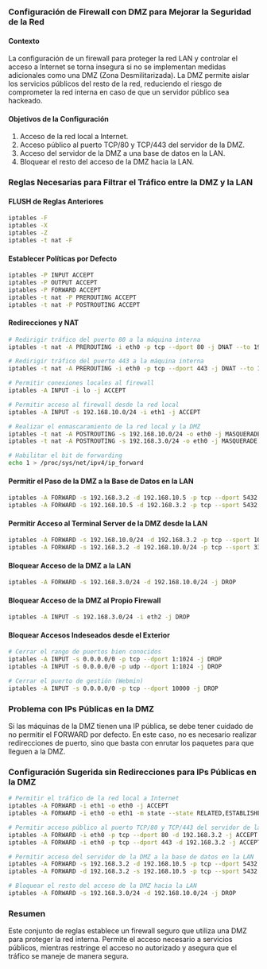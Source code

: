 ### Configuración de Firewall con DMZ para Mejorar la Seguridad de la Red

#### Contexto
La configuración de un firewall para proteger la red LAN y controlar el acceso a Internet se torna insegura si no se implementan medidas adicionales como una DMZ (Zona Desmilitarizada). La DMZ permite aislar los servicios públicos del resto de la red, reduciendo el riesgo de comprometer la red interna en caso de que un servidor público sea hackeado.

#### Objetivos de la Configuración
1. Acceso de la red local a Internet.
2. Acceso público al puerto TCP/80 y TCP/443 del servidor de la DMZ.
3. Acceso del servidor de la DMZ a una base de datos en la LAN.
4. Bloquear el resto del acceso de la DMZ hacia la LAN.

### Reglas Necesarias para Filtrar el Tráfico entre la DMZ y la LAN

#### FLUSH de Reglas Anteriores
```bash
iptables -F
iptables -X
iptables -Z
iptables -t nat -F
```

#### Establecer Políticas por Defecto
```bash
iptables -P INPUT ACCEPT
iptables -P OUTPUT ACCEPT
iptables -P FORWARD ACCEPT
iptables -t nat -P PREROUTING ACCEPT
iptables -t nat -P POSTROUTING ACCEPT
```

#### Redirecciones y NAT
```bash
# Redirigir tráfico del puerto 80 a la máquina interna
iptables -t nat -A PREROUTING -i eth0 -p tcp --dport 80 -j DNAT --to 192.168.3.2:80

# Redirigir tráfico del puerto 443 a la máquina interna
iptables -t nat -A PREROUTING -i eth0 -p tcp --dport 443 -j DNAT --to 192.168.3.2:443

# Permitir conexiones locales al firewall
iptables -A INPUT -i lo -j ACCEPT

# Permitir acceso al firewall desde la red local
iptables -A INPUT -s 192.168.10.0/24 -i eth1 -j ACCEPT

# Realizar el enmascaramiento de la red local y la DMZ
iptables -t nat -A POSTROUTING -s 192.168.10.0/24 -o eth0 -j MASQUERADE
iptables -t nat -A POSTROUTING -s 192.168.3.0/24 -o eth0 -j MASQUERADE

# Habilitar el bit de forwarding
echo 1 > /proc/sys/net/ipv4/ip_forward
```

#### Permitir el Paso de la DMZ a la Base de Datos en la LAN
```bash
iptables -A FORWARD -s 192.168.3.2 -d 192.168.10.5 -p tcp --dport 5432 -j ACCEPT
iptables -A FORWARD -s 192.168.10.5 -d 192.168.3.2 -p tcp --sport 5432 -j ACCEPT
```

#### Permitir Acceso al Terminal Server de la DMZ desde la LAN
```bash
iptables -A FORWARD -s 192.168.10.0/24 -d 192.168.3.2 -p tcp --sport 1024:65535 --dport 3389 -j ACCEPT
iptables -A FORWARD -s 192.168.3.2 -d 192.168.10.0/24 -p tcp --sport 3389 --dport 1024:65535 -j ACCEPT
```

#### Bloquear Acceso de la DMZ a la LAN
```bash
iptables -A FORWARD -s 192.168.3.0/24 -d 192.168.10.0/24 -j DROP
```

#### Bloquear Acceso de la DMZ al Propio Firewall
```bash
iptables -A INPUT -s 192.168.3.0/24 -i eth2 -j DROP
```

#### Bloquear Accesos Indeseados desde el Exterior
```bash
# Cerrar el rango de puertos bien conocidos
iptables -A INPUT -s 0.0.0.0/0 -p tcp --dport 1:1024 -j DROP
iptables -A INPUT -s 0.0.0.0/0 -p udp --dport 1:1024 -j DROP

# Cerrar el puerto de gestión (Webmin)
iptables -A INPUT -s 0.0.0.0/0 -p tcp --dport 10000 -j DROP
```

### Problema con IPs Públicas en la DMZ

Si las máquinas de la DMZ tienen una IP pública, se debe tener cuidado de no permitir el FORWARD por defecto. En este caso, no es necesario realizar redirecciones de puerto, sino que basta con enrutar los paquetes para que lleguen a la DMZ. 

### Configuración Sugerida sin Redirecciones para IPs Públicas en la DMZ
```bash
# Permitir el tráfico de la red local a Internet
iptables -A FORWARD -i eth1 -o eth0 -j ACCEPT
iptables -A FORWARD -i eth0 -o eth1 -m state --state RELATED,ESTABLISHED -j ACCEPT

# Permitir acceso público al puerto TCP/80 y TCP/443 del servidor de la DMZ
iptables -A FORWARD -i eth0 -p tcp --dport 80 -d 192.168.3.2 -j ACCEPT
iptables -A FORWARD -i eth0 -p tcp --dport 443 -d 192.168.3.2 -j ACCEPT

# Permitir acceso del servidor de la DMZ a la base de datos en la LAN
iptables -A FORWARD -s 192.168.3.2 -d 192.168.10.5 -p tcp --dport 5432 -j ACCEPT
iptables -A FORWARD -d 192.168.3.2 -s 192.168.10.5 -p tcp --sport 5432 -j ACCEPT

# Bloquear el resto del acceso de la DMZ hacia la LAN
iptables -A FORWARD -s 192.168.3.0/24 -d 192.168.10.0/24 -j DROP
```

### Resumen

Este conjunto de reglas establece un firewall seguro que utiliza una DMZ para proteger la red interna. Permite el acceso necesario a servicios públicos, mientras restringe el acceso no autorizado y asegura que el tráfico se maneje de manera segura.